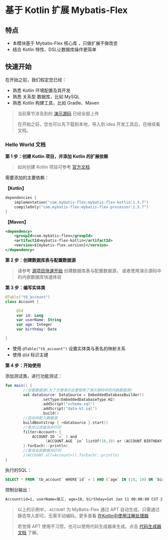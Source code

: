 # 基于 Kotlin 扩展 Mybatis-Flex

## 特点

- 本模块基于 Mybatis-Flex 核心库 ，只做扩展不做改变
- 结合 Kotlin 特性、DSL让数据库操作更简单

## 快速开始

在开始之前，我们假定您已经：

- 熟悉 Kotlin 环境配置及其开发
- 熟悉 关系型 数据库，比如 MySQL
- 熟悉 Kotlin 构建工具，比如 Gradle、Maven

> 当前章节涉及到的 [演示源码](https://gitee.com/mybatis-flex/mybatis-flex-kotlin/tree/main/src/test/kotlin/com/mybatisflex/kotlin/test) 已经全部上传
>
> 在开始之前，您也可以先下载到本地，导入到 idea 开发工具后，在继续看文档。

### Hello World 文档

**第 1 步：创建 Kotlin 项目，并添加 Kotlin 的扩展依赖**

>如何创建 Kotlin 项目可参考 [官方文档](https://www.kotlincn.net/docs/tutorials/jvm-get-started.html)

需要添加的主要依赖：

**【Kotlin】**
```kotlin
dependencies {
    implementation("com.mybatis-flex:mybatis-flex-kotlin:1.5.7")
    compileOnly("com.mybatis-flex:mybatis-flex-processor:1.5.7")
}
```

**【Maven】**

```xml
<dependency>
    <groupId>com.mybatis-flex</groupId>
    <artifactId>mybatis-flex-kotlin</artifactId>
    <version>${mybatis-flex.version}</version>
</dependency>
```

**第 2 步：创建数据库表与配置数据源**

> 请参考 [源项目快速开始](https://mybatis-flex.com/zh/intro/getting-started.html) 创建数据库表与配置数据源，
> 或者使用演示源码中的内嵌数据库快速体验

**第 3 步：编写实体类**

```kotlin
@Table("tb_account")
class Account {

     @Id
     var id: Long
     var userName: String
     var age: Integer
     var birthday: Date

}
```

- 使用 `@Table("tb_account")` 设置实体类与表名的映射关系
- 使用 `@Id` 标识主键

**第 4 步：开始使用**

添加测试类，进行功能测试：

```kotlin
fun main() {
        //加载数据源(为了方便演示这里使用了演示源码中的内嵌数据源)
        val dataSource: DataSource = EmbeddedDatabaseBuilder()
                .setType(EmbeddedDatabaseType.H2)
                .addScript("schema.sql")
                .addScript("data-kt.sql")
                .build()
        //启动并配入数据源
        buildBootstrap { +dataSource }.start()
        //条件过滤查询并打印
        filter<Account> {
            ACCOUNT.ID `=` 1 and
                  (ACCOUNT.AGE `in` listOf(18,19) or (ACCOUNT.BIRTHDAY between ("2020-01-10" to "2020-01-12")) )
        }.forEach(::println)
        //查询全部数据并打印
        //ACCOUNT.all<Account>().forEach(::println)
}
```
执行的SQL：
```sql
SELECT * FROM `tb_account` WHERE`id` = 1 AND (`age` IN (18, 19) OR `birthday`BETWEEN  '2020-01-10' AND '2020-01-12' )
```
控制台输出：

```txt
Account(id=1, userName=张三, age=18, birthday=Sat Jan 11 00:00:00 CST 2020)
```

> 以上的示例中， `ACCOUNT` 为 MyBatis-Flex 通过 APT
> 自动生成，只需通过静态导入即可，无需手动编码。更多查看 [在Kotlin中使用注解处理器](https://mybatis-flex.com/zh/others/kapt.html)
>
> 若觉得 APT 使用不习惯，也可以使用代码生成器来生成。点击 [代码生成器文档](https://mybatis-flex.com/zh/others/codegen.html) 了解。

[comment]: <> (## 更多使用)

[comment]: <> (- 功能 1：[Bootstrap简化配置]&#40;&#41;)

[comment]: <> (- 功能 2：[简单查询]&#40;&#41;)

[comment]: <> (- 功能 3：[表实体扩展]&#40;&#41;)

[comment]: <> (- 功能 4：[SQL扩展/中缀]&#40;&#41;)

[comment]: <> (- 功能 5：[Mapper扩展]&#40;&#41;)

[comment]: <> (###### TODO ...)
